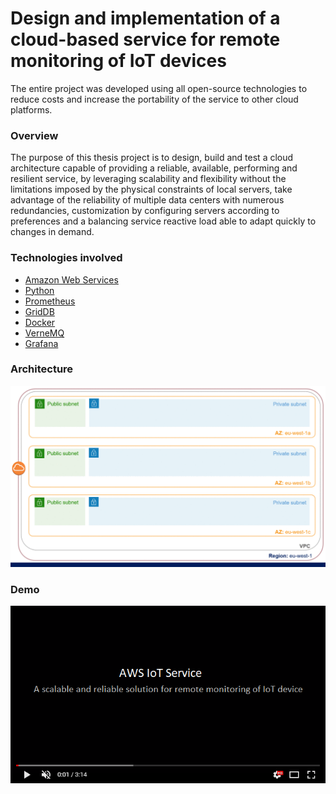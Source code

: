 # Design and implementation of a cloud-based service for remote monitoring of IoT devices
The entire project was developed using all open-source technologies to reduce costs and increase the portability of the service to other cloud platforms.


### Overview
The purpose of this thesis project is to design, build and test a cloud architecture capable of providing a reliable, available, performing and resilient service, by leveraging scalability and flexibility without the limitations imposed by the physical constraints of local servers, take advantage of the reliability of multiple data centers with numerous redundancies, customization by configuring servers according to preferences and a balancing service reactive load able to adapt quickly to changes in demand.


### Technologies involved
* [Amazon Web Services](https://aws.amazon.com/it/) 
* [Python](https://www.python.org/) 
* [Prometheus](https://prometheus.io/) 
* [GridDB](https://griddb.org/) 
* [Docker](https://www.docker.com/) 
* [VerneMQ](https://vernemq.com/) 
* [Grafana](https://grafana.com/)


### Architecture
![](images/ezgif.com-gif-maker.gif)


### Demo
[![Watch the video](images/8.png)](https://youtu.be/oPi94TkbZRQ)

